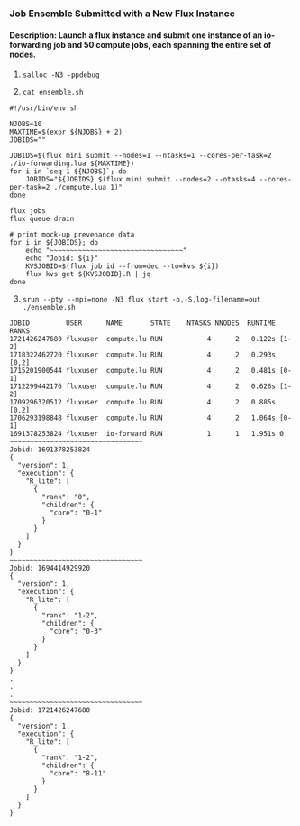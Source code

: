 ### Job Ensemble Submitted with a New Flux Instance

#### Description: Launch a flux instance and submit one instance of an io-forwarding job and 50 compute jobs, each spanning the entire set of nodes.

1. `salloc -N3 -ppdebug`

2. `cat ensemble.sh`

```
#!/usr/bin/env sh

NJOBS=10
MAXTIME=$(expr ${NJOBS} + 2)
JOBIDS=""

JOBIDS=$(flux mini submit --nodes=1 --ntasks=1 --cores-per-task=2 ./io-forwarding.lua ${MAXTIME})
for i in `seq 1 ${NJOBS}`; do
    JOBIDS="${JOBIDS} $(flux mini submit --nodes=2 --ntasks=4 --cores-per-task=2 ./compute.lua 1)"
done

flux jobs
flux queue drain

# print mock-up prevenance data
for i in ${JOBIDS}; do
    echo "~~~~~~~~~~~~~~~~~~~~~~~~~~~~~~~~~"
    echo "Jobid: ${i}"
    KVSJOBID=$(flux job id --from=dec --to=kvs ${i})
    flux kvs get ${KVSJOBID}.R | jq
done
```

3. `srun --pty --mpi=none -N3 flux start -o,-S,log-filename=out ./ensemble.sh`

```
JOBID         USER      NAME       STATE    NTASKS NNODES  RUNTIME RANKS
1721426247680 fluxuser  compute.lu RUN           4      2   0.122s [1-2]
1718322462720 fluxuser  compute.lu RUN           4      2   0.293s [0,2]
1715201900544 fluxuser  compute.lu RUN           4      2   0.481s [0-1]
1712299442176 fluxuser  compute.lu RUN           4      2   0.626s [1-2]
1709296320512 fluxuser  compute.lu RUN           4      2   0.885s [0,2]
1706293198848 fluxuser  compute.lu RUN           4      2   1.064s [0-1]
1691378253824 fluxuser  io-forward RUN           1      1   1.951s 0
~~~~~~~~~~~~~~~~~~~~~~~~~~~~~~~~~
Jobid: 1691378253824
{
  "version": 1,
  "execution": {
    "R_lite": [
      {
        "rank": "0",
        "children": {
          "core": "0-1"
        }
      }
    ]
  }
}
~~~~~~~~~~~~~~~~~~~~~~~~~~~~~~~~~
Jobid: 1694414929920
{
  "version": 1,
  "execution": {
    "R_lite": [
      {
        "rank": "1-2",
        "children": {
          "core": "0-3"
        }
      }
    ]
  }
}
.
.
.
~~~~~~~~~~~~~~~~~~~~~~~~~~~~~~~~~
Jobid: 1721426247680
{
  "version": 1,
  "execution": {
    "R_lite": [
      {
        "rank": "1-2",
        "children": {
          "core": "8-11"
        }
      }
    ]
  }
}

```
